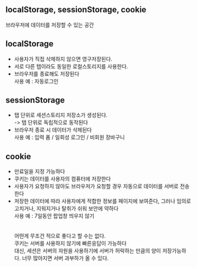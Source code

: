## localStorage, sessionStorage, cookie

브라우저에 데이터를 저장할 수 있는 공간

## localStorage

- 사용자가 직접 삭제하지 않으면 영구저장된다. </br>
- 서로 다른 탭이라도 동일한 로컬스토리지를 사용한다.</br>
- 브라우저를 종료해도 저장된다</br>
  사용 예 : 자동로그인

## sessionStorage

- 탭 단위로 세션스토리지 저장소가 생성된다. </br>
  -> 탭 단위로 독립적으로 동작된다</br>
- 브라우저 종료 시 데이터가 삭제된다</br>
  사용 예 : 입력 폼 / 일회성 로그인 / 비회원 장바구니</br>

## cookie

- 만료일을 지정 가능하다</br>
- 쿠키는 데이터를 사용자의 컴퓨터에 저장한다</br>
- 사용자가 요청하지 않아도 브라우저가 요청할 경우 자동으로 데이터를 서버로 전송한다</br>
- 저장한 데이터에 따라 사용자에게 적합한 정보를 페이지에 보여준다, 그러나 임의로 고치거나, 지워지거나 탈취가 쉬워 보안에 약하다</br>
  사용 예 : 7일동안 팝업창 띄우지 않기</br>
  </br>
  </br>
  어떤게 무조건 적으로 좋다고 할 수는 없다.</br>
  쿠키는 서버를 사용하지 않기에 빠른응답이 가능하다</br>
  대신, 세션은 서버의 자원을 사용하기에 서버가 허락하는 만큼의 양이 저장가능하다. 너무 많아지면 서버 과부하가 올 수 있다.

